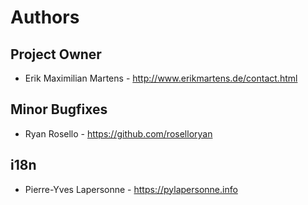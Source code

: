# Authors

## Project Owner

* Erik Maximilian Martens - http://www.erikmartens.de/contact.html

## Minor Bugfixes

* Ryan Rosello - https://github.com/roselloryan

## i18n

* Pierre-Yves Lapersonne - https://pylapersonne.info
